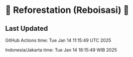 
# 🌳 Reforestation (Reboisasi) 🌲

## Last Updated

GitHub Actions time: Tue Jan 14 11:15:49 UTC 2025

Indonesia/Jakarta time: Tue Jan 14 18:15:49 WIB 2025

